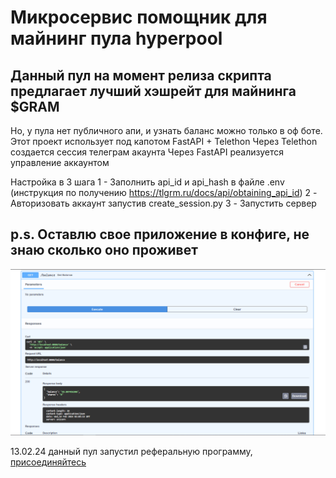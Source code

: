 # Микросервис помощник для майнинг пула hyperpool

## Данный пул на момент релиза скрипта предлагает лучший хэшрейт для майнинга $GRAM
Но, у пула нет публичного апи, и узнать баланс можно только в оф боте.
Этот проект использует под капотом FastAPI + Telethon
Через Telethon создается сессия телеграм акаунта
Через FastAPI реализуется управление аккаунтом


Настройка в 3 шага
1 - Заполнить api_id и api_hash в файле .env (инструкция по получению https://tlgrm.ru/docs/api/obtaining_api_id)
2 - Авторизовать аккаунт запустив create_session.py
3 - Запустить сервер

## p.s. Оставлю свое приложение в конфиге, не знаю сколько оно проживет
![img.png](img.png)

13.02.24 данный пул запустил реферальную программу, [присоединяйтесь](https://t.me/hyperpool_bot?start=816021335)

